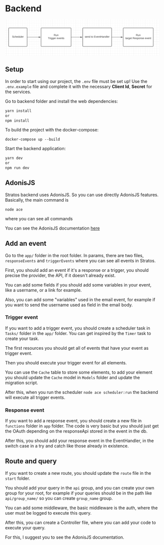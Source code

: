 # Backend

![Event_flow](images/event_flow.png)

## Setup

In order to start using our project, the `.env` file must be set up!
Use the `.env.example` file and complete it with the necessary **Client Id**, **Secret** for the services.

Go to backend folder and install the web dependencies:

```
yarn install
or
npm install
```

To build the project with the docker-compose:

```
docker-compose up --build
```

Start the backend application:
```
yarn dev
or
npm run dev
```

## AdonisJS

Stratos backend uses AdonisJS. So you can use directly AdonisJS features.
Basically, the main command is

```
node ace
```

where you can see all commands

You can see the AdonisJS documentation [here](https://docs.adonisjs.com/guides/introduction)

## Add an event

Go to the ```app/``` folder in the root folder.
In params, there are two files, ```responseEvents``` and ```triggerEvents``` where you can see all events in Stratos.

First, you should add an event if it's a response or a trigger, you should precise the provider, the API, if it doesn't already exist.

You can add some fields if you should add some variables in your event, like a username, or a link for example.

Also, you can add some "variables" used in the email event, for example if you want to send the username used as field in the email body.

### Trigger event

If you want to add a trigger event, you should create a scheduler task in ```Tasks/``` folder in the ```app/``` folder.
You can get inspired by the ```Timer``` task to create your task.

The first resources you should get all of events that have your event as trigger event.

Then you should execute your trigger event for all elements.

You can use the ```Cache``` table to store some elements, to add your element you should update the ```Cache``` model in ```Models``` folder and update the migration script.

After this, when you run the scheduler ```node ace scheduler:run``` the backend will execute all trigger events.

### Response event

If you want to add a response event, you should create a new file in ```functions``` folder in ```app``` folder.
The code is very basic but you should just get the OAuth depending on the responseApi stored in the event in the db.

After this, you should add your response event in the EventHandler, in the switch case in a try and catch like those already in existence.

## Route and query

If you want to create a new route, you should update the ```route``` file in the ```start``` folder.

You should add your query in the ```api``` group, and you can create your own group for your root, for example if your queries should be in the path like ```api/group_name/``` so you can create ```group_name``` group.

You can add some middleware, the basic middleware is the auth, where the user must be logged to execute this query.

After this, you can create a Controller file, where you can add your code to execute your query.

For this, I suggest you to see the AdonisJS documentation.
